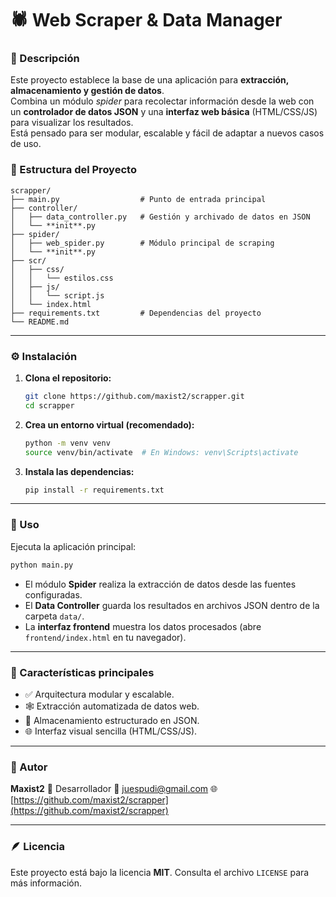 

# 🕷️ Web Scraper & Data Manager

### 📖 Descripción

Este proyecto establece la base de una aplicación para **extracción, almacenamiento y gestión de datos**.  
Combina un módulo *spider* para recolectar información desde la web con un **controlador de datos JSON** y una **interfaz web básica** (HTML/CSS/JS) para visualizar los resultados.  
Está pensado para ser modular, escalable y fácil de adaptar a nuevos casos de uso.



### 🧩 Estructura del Proyecto


```
scrapper/
├── main.py                  # Punto de entrada principal
├── controller/
│   ├── data_controller.py   # Gestión y archivado de datos en JSON
│   └── **init**.py
├── spider/
│   ├── web_spider.py        # Módulo principal de scraping
│   └── **init**.py
├── scr/
│   ├── css/
│   │   └── estilos.css
│   ├── js/
│   │   └── script.js
│   └── index.html
├── requirements.txt         # Dependencias del proyecto
└── README.md

````

---

### ⚙️ Instalación

1. **Clona el repositorio:**
   ```bash
   git clone https://github.com/maxist2/scrapper.git
   cd scrapper
    ````

2. **Crea un entorno virtual (recomendado):**

   ```bash
   python -m venv venv
   source venv/bin/activate  # En Windows: venv\Scripts\activate
   ```

3. **Instala las dependencias:**

   ```bash
   pip install -r requirements.txt
   ```

---

### 🚀 Uso

Ejecuta la aplicación principal:

```bash
python main.py
```

* El módulo **Spider** realiza la extracción de datos desde las fuentes configuradas.
* El **Data Controller** guarda los resultados en archivos JSON dentro de la carpeta `data/`.
* La **interfaz frontend** muestra los datos procesados (abre `frontend/index.html` en tu navegador).

---

### 🧠 Características principales

* ✅ Arquitectura modular y escalable.
* 🕸️ Extracción automatizada de datos web.
* 💾 Almacenamiento estructurado en JSON.
* 🌐 Interfaz visual sencilla (HTML/CSS/JS).


---

### 👤 Autor

**Maxist2**
💼 Desarrollador
📧 [juespudi@gmail.com](mailto:juespudi@gmail.com)
🌐 [https://github.com/maxist2/scrapper](https://github.com/maxist2/scrapper)

---

### 🪶 Licencia

Este proyecto está bajo la licencia **MIT**.
Consulta el archivo `LICENSE` para más información.
